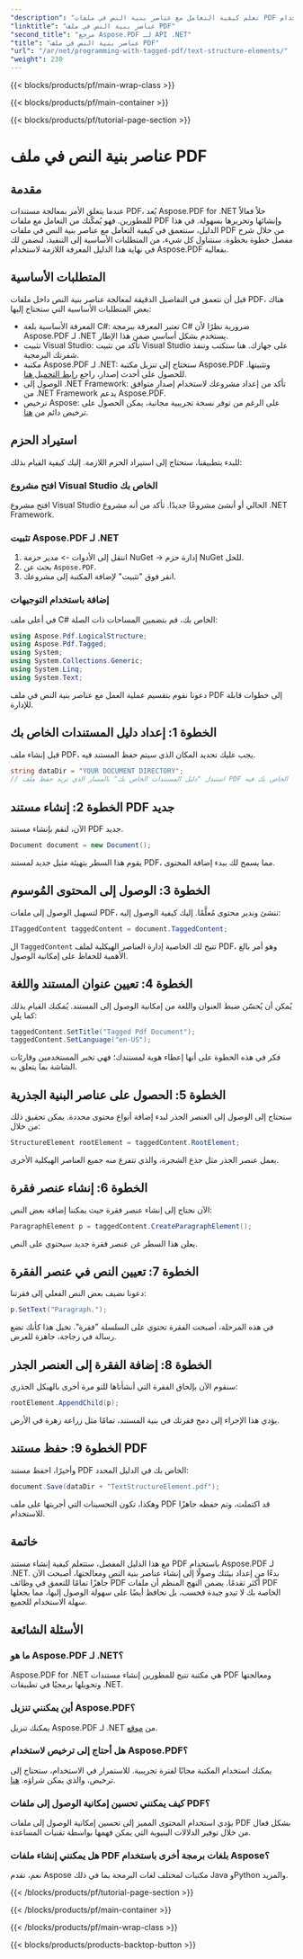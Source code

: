 ```yaml
---
"description": "تعلم كيفية التعامل مع عناصر بنية النص في ملفات PDF باستخدام Aspose.PDF لـ .NET. يغطي هذا الدليل التفصيلي كل ما تحتاجه لإنشاء ملفات PDF منظمة."
"linktitle": "عناصر بنية النص في ملف PDF"
"second_title": "مرجع Aspose.PDF لـ API .NET"
"title": "عناصر بنية النص في ملف PDF"
"url": "/ar/net/programming-with-tagged-pdf/text-structure-elements/"
"weight": 230
---
```


{{< blocks/products/pf/main-wrap-class >}}

{{< blocks/products/pf/main-container >}}

{{< blocks/products/pf/tutorial-page-section >}}

# عناصر بنية النص في ملف PDF

## مقدمة

عندما يتعلق الأمر بمعالجة مستندات PDF، يُعد Aspose.PDF for .NET حلاً فعالاً للمطورين. فهو يُمكّنك من التعامل مع ملفات PDF وإنشائها وتحريرها بسهولة. في هذا الدليل، سنتعمق في كيفية التعامل مع عناصر بنية النص في ملفات PDF من خلال شرح مفصل خطوة بخطوة. سنتناول كل شيء، من المتطلبات الأساسية إلى التنفيذ، لنضمن لك في نهاية هذا الدليل المعرفة اللازمة لاستخدام Aspose.PDF بفعالية.

## المتطلبات الأساسية

قبل أن نتعمق في التفاصيل الدقيقة لمعالجة عناصر بنية النص داخل ملفات PDF، هناك بعض المتطلبات الأساسية التي ستحتاج إليها:

- المعرفة الأساسية بلغة C#: تعتبر المعرفة ببرمجة C# ضرورية نظرًا لأن Aspose.PDF لـ .NET يستخدم بشكل أساسي ضمن هذا الإطار.
- تثبيت Visual Studio: تأكد من تثبيت Visual Studio على جهازك. هنا ستكتب وتنفذ شفرتك البرمجية.
- مكتبة Aspose.PDF لـ .NET: ستحتاج إلى تنزيل مكتبة Aspose.PDF وتثبيتها. للحصول على أحدث إصدار، راجع [رابط التحميل هنا](https://releases.aspose.com/pdf/net/).
- الوصول إلى .NET Framework: تأكد من إعداد مشروعك لاستخدام إصدار متوافق من .NET Framework يدعم Aspose.PDF.
- ترخيص Aspose: على الرغم من توفر نسخة تجريبية مجانية، يمكن الحصول على ترخيص دائم من [هنا](https://purchase.aspose.com/buy).

## استيراد الحزم

للبدء بتطبيقنا، ستحتاج إلى استيراد الحزم اللازمة. إليك كيفية القيام بذلك:

### افتح مشروع Visual Studio الخاص بك
افتح مشروع Visual Studio الحالي أو أنشئ مشروعًا جديدًا. تأكد من أنه مشروع .NET Framework.

### تثبيت Aspose.PDF لـ .NET
1. انتقل إلى الأدوات -> مدير حزمة NuGet -> إدارة حزم NuGet للحل.
2. بحث عن `Aspose.PDF`.
3. انقر فوق "تثبيت" لإضافة المكتبة إلى مشروعك.

### إضافة باستخدام التوجيهات
في أعلى ملف C# الخاص بك، قم بتضمين المساحات ذات الصلة:

```csharp
using Aspose.Pdf.LogicalStructure;
using Aspose.Pdf.Tagged;
using System;
using System.Collections.Generic;
using System.Linq;
using System.Text;
```

دعونا نقوم بتقسيم عملية العمل مع عناصر بنية النص في ملف PDF إلى خطوات قابلة للإدارة.

## الخطوة 1: إعداد دليل المستندات الخاص بك

قبل إنشاء ملف PDF، يجب عليك تحديد المكان الذي سيتم حفظ المستند فيه.

```csharp
string dataDir = "YOUR DOCUMENT DIRECTORY";
// استبدل "دليل المستندات الخاص بك" بالمسار الذي تريد حفظ ملف PDF الخاص بك فيه
```

## الخطوة 2: إنشاء مستند PDF جديد

الآن، لنقم بإنشاء مستند PDF جديد.

```csharp
Document document = new Document();
```

يقوم هذا السطر بتهيئة مثيل جديد لمستند PDF، مما يسمح لك ببدء إضافة المحتوى.

## الخطوة 3: الوصول إلى المحتوى المُوسوم

لتسهيل الوصول إلى ملفات PDF، ننشئ وندير محتوى مُعلَّمًا. إليك كيفية الوصول إليه:

```csharp
ITaggedContent taggedContent = document.TaggedContent;
```

ال `TaggedContent` تتيح لك الخاصية إدارة العناصر الهيكلية لملف PDF، وهو أمر بالغ الأهمية للحفاظ على إمكانية الوصول.

## الخطوة 4: تعيين عنوان المستند واللغة

يُمكن أن يُحسّن ضبط العنوان واللغة من إمكانية الوصول إلى المستند. يُمكنك القيام بذلك كما يلي:

```csharp
taggedContent.SetTitle("Tagged Pdf Document");
taggedContent.SetLanguage("en-US");
```

فكر في هذه الخطوة على أنها إعطاء هوية لمستندك؛ فهي تخبر المستخدمين وقارئات الشاشة بما يتعلق به.

## الخطوة 5: الحصول على عناصر البنية الجذرية

ستحتاج إلى الوصول إلى العنصر الجذر لبدء إضافة أنواع محتوى محددة. يمكن تحقيق ذلك من خلال:

```csharp
StructureElement rootElement = taggedContent.RootElement;
```

يعمل عنصر الجذر مثل جذع الشجرة، والذي تتفرع منه جميع العناصر الهيكلية الأخرى.

## الخطوة 6: إنشاء عنصر فقرة

الآن نحتاج إلى إنشاء عنصر فقرة حيث يمكننا إضافة بعض النص:

```csharp
ParagraphElement p = taggedContent.CreateParagraphElement();
```

يعلن هذا السطر عن عنصر فقرة جديد سيحتوي على النص.

## الخطوة 7: تعيين النص في عنصر الفقرة

دعونا نضيف بعض النص الفعلي إلى فقرتنا:

```csharp
p.SetText("Paragraph.");
```

في هذه المرحلة، أصبحت الفقرة تحتوي على السلسلة "فقرة". تخيل هذا كأنك تضع رسالة في زجاجة، جاهزة للعرض.

## الخطوة 8: إضافة الفقرة إلى العنصر الجذر

سنقوم الآن بإلحاق الفقرة التي أنشأناها للتو مرة أخرى بالهيكل الجذري:

```csharp
rootElement.AppendChild(p);
```

يؤدي هذا الإجراء إلى دمج فقرتك في بنية المستند، تمامًا مثل زراعة زهرة في الأرض.

## الخطوة 9: حفظ مستند PDF

وأخيرًا، احفظ مستند PDF الخاص بك في الدليل المحدد:

```csharp
document.Save(dataDir + "TextStructureElement.pdf");
```

وهكذا، تكون التحسينات التي أجريتها على ملف PDF قد اكتملت، وتم حفظه جاهزًا للاستخدام.

## خاتمة

مع هذا الدليل المفصل، ستتعلم كيفية إنشاء مستند PDF باستخدام Aspose.PDF لـ .NET. بدءًا من إعداد بيئتك وصولًا إلى إنشاء عناصر بنية النص ومعالجتها، أصبحت الآن جاهزًا تمامًا للتعمق في وظائف PDF أكثر تقدمًا. يضمن النهج المنظم أن ملفات PDF الخاصة بك لا تبدو جيدة فحسب، بل تحافظ أيضًا على سهولة الوصول إليها، مما يجعلها سهلة الاستخدام للجميع. 

## الأسئلة الشائعة

### ما هو Aspose.PDF لـ .NET؟  
Aspose.PDF for .NET هي مكتبة تتيح للمطورين إنشاء مستندات PDF ومعالجتها وتحويلها برمجيًا في تطبيقات .NET.

### أين يمكنني تنزيل Aspose.PDF؟  
يمكنك تنزيل Aspose.PDF لـ .NET من [موقع](https://releases.aspose.com/pdf/net/).

### هل أحتاج إلى ترخيص لاستخدام Aspose.PDF؟  
يمكنك استخدام المكتبة مجانًا لفترة تجريبية. للاستمرار في الاستخدام، ستحتاج إلى ترخيص، والذي يمكن شراؤه. [هنا](https://purchase.aspose.com/buy).

### كيف يمكنني تحسين إمكانية الوصول إلى ملفات PDF؟  
يؤدي استخدام المحتوى المميز إلى تحسين إمكانية الوصول إلى ملفات PDF بشكل فعال من خلال توفير الدلالات البنيوية التي يمكن فهمها بواسطة تقنيات المساعدة.

### هل يمكنني إنشاء ملفات PDF بلغات برمجة أخرى باستخدام Aspose؟  
نعم، تقدم Aspose مكتبات لمختلف لغات البرمجة بما في ذلك Java وPython والمزيد.

{{< /blocks/products/pf/tutorial-page-section >}}

{{< /blocks/products/pf/main-container >}}

{{< /blocks/products/pf/main-wrap-class >}}

{{< blocks/products/products-backtop-button >}}
